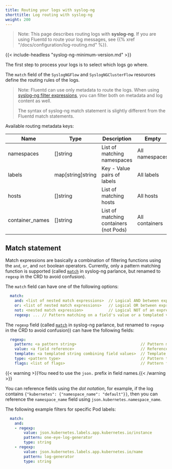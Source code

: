 ```yaml
---
title: Routing your logs with syslog-ng
shorttitle: Log routing with syslog-ng
weight: 200
---
```


> Note: This page describes routing logs with **syslog-ng**. If you are using Fluentd to route your log messages, see {{% xref "/docs/configuration/log-routing.md" %}}.

{{< include-headless "syslog-ng-minimum-version.md" >}}

The first step to process your logs is to select which logs go where.

The `match` field of the `SyslogNGFlow` and `SyslogNGClusterFlow` resources define the routing rules of the logs.

> Note: Fluentd can use only metadata to route the logs. When using [syslog-ng filter expressions](https://www.syslog-ng.com/technical-documents/doc/syslog-ng-open-source-edition/3.37/administration-guide/65#TOPIC-1829159), you can filter both on metadata and log content as well.
>
> The syntax of syslog-ng match statement is slightly different from the Fluentd match statements.

Available routing metadata keys:

| Name | Type | Description | Empty |
|------|------|-------------|-------|
| namespaces | []string | List of matching namespaces | All namespaces |
| labels | map[string]string | Key - Value pairs of labels | All labels |
| hosts | []string | List of matching hosts | All hosts |
| container_names | []string | List of matching containers (not Pods) | All containers |

## Match statement

Match expressions are basically a combination of filtering functions using the `and`, `or`, and `not` boolean operators.
Currently, only a pattern matching function is supported (called [`match`](https://www.syslog-ng.com/technical-documents/doc/syslog-ng-open-source-edition/3.37/administration-guide/68#TOPIC-1829171) in syslog-ng parlance, but renamed to `regexp` in the CRD to avoid confusion).

The `match` field can have one of the following options:

```yaml
  match:
    and: <list of nested match expressions>  // Logical AND between expressions
    or: <list of nested match expressions>   // Logical OR between expressions
    not: <nested match expression>           // Logical NOT of an expression
    regexp: ... // Pattern matching on a field's value or a templated value
```

The `regexp` field (called [`match`](https://www.syslog-ng.com/technical-documents/doc/syslog-ng-open-source-edition/3.37/administration-guide/68#TOPIC-1829171) in syslog-ng parlance, but renamed to `regexp` in the CRD to avoid confusion)) can have the following fields:

```yaml
  regexp:
    pattern: <a pattern string>                            // Pattern match against, e.g. "my-app-\d+". The pattern's type is determined by the type field.
    value: <a field reference>                             // Reference to a field whose value to match. If this field is set, the template field cannot be used.
    template: <a templated string combining field values>  // Template expression whose value to match. If this field is set, the value field cannot be used. For more info, see https://www.syslog-ng.com/technical-documents/doc/syslog-ng-open-source-edition/3.37/administration-guide/74#TOPIC-1829197
    type: <pattern type>                                   // Pattern type. Default is PCRE. For more info, see https://www.syslog-ng.com/technical-documents/doc/syslog-ng-open-source-edition/3.37/administration-guide/81#TOPIC-1829223
    flags: <list of flags>                                 // Pattern flags. For more info, see https://www.syslog-ng.com/technical-documents/doc/syslog-ng-open-source-edition/3.37/administration-guide/81#TOPIC-1829224
```

{{< warning >}}You need to use the `json.` prefix in field names.{{< /warning >}}

You can reference fields using the *dot notation*, for example, if the log contains `{"kubernetes": {"namespace_name": "default"}}`, then you can reference the `namespace_name` field using `json.kubernetes.namespace_name`.

The following example filters for specific Pod labels:

```yaml
  match:
    and:
    - regexp:
        value: json.kubernetes.labels.app.kubernetes.io/instance
        pattern: one-eye-log-generator
        type: string
    - regexp:
        value: json.kubernetes.labels.app.kubernetes.io/name
        pattern: log-generator
        type: string
```

<!-- FIXME adapt Fluentd examples/add syslog-ng specific ones -->
